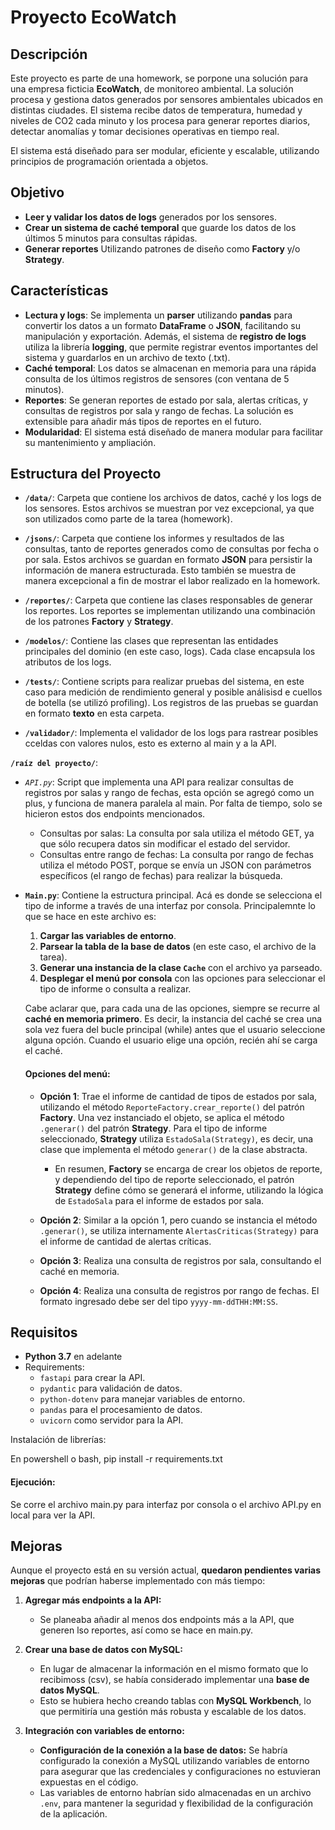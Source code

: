 # Proyecto EcoWatch

## Descripción

Este proyecto es parte de una homework, se porpone una solución para una empresa ficticia **EcoWatch**, de monitoreo ambiental. La solución procesa y gestiona datos generados por sensores ambientales ubicados en distintas ciudades. El sistema recibe datos de temperatura, humedad y niveles de CO2 cada minuto y los procesa para generar reportes diarios, detectar anomalías y tomar decisiones operativas en tiempo real.

El sistema está diseñado para ser modular, eficiente y escalable, utilizando principios de programación orientada a objetos.

## Objetivo

- **Leer y validar los datos de logs** generados por los sensores.
- **Crear un sistema de caché temporal** que guarde los datos de los últimos 5 minutos para consultas rápidas.
- **Generar reportes** Utilizando patrones de diseño como **Factory** y/o **Strategy**.

## Características

- **Lectura y logs**: Se implementa un **parser** utilizando **pandas** para convertir los datos a un formato **DataFrame** o **JSON**, facilitando su manipulación y exportación. Además, el sistema de **registro de logs** utiliza la librería **logging**, que permite registrar eventos importantes del sistema y guardarlos en un archivo de texto (.txt).
- **Caché temporal**: Los datos se almacenan en memoria para una rápida consulta de los últimos registros de sensores (con ventana de 5 minutos).
- **Reportes**: Se generan reportes de estado por sala, alertas críticas, y consultas de registros por sala y rango de fechas. La solución es extensible para añadir más tipos de reportes en el futuro.
- **Modularidad**: El sistema está diseñado de manera modular para facilitar su mantenimiento y ampliación.

## Estructura del Proyecto

- **`/data/`**: Carpeta que contiene los archivos de datos, caché y los logs de los sensores. Estos archivos se muestran por vez excepcional, ya que son utilizados como parte de la tarea (homework).
  
- **`/jsons/`**: Carpeta que contiene los informes y resultados de las consultas, tanto de reportes generados como de consultas por fecha o por sala. Estos archivos se guardan en formato **JSON** para persistir la información de manera estructurada. Esto también se muestra de manera excepcional a fin de mostrar el labor realizado en la homework.

- **`/reportes/`**: Carpeta que contiene las clases responsables de generar los reportes. Los reportes se implementan utilizando una combinación de los patrones **Factory** y **Strategy**.

- **`/modelos/`**: Contiene las clases que representan las entidades principales del dominio (en este caso, logs). Cada clase encapsula los atributos de los logs.

- **`/tests/`**: Contiene scripts para realizar pruebas del sistema, en este caso para medición de rendimiento general y posible análisisd e cuellos de botella (se utilizó profiling). Los registros de las pruebas se guardan en formato **texto** en esta carpeta.

- **`/validador/`**: Implementa el validador de los logs para rastrear posibles cceldas con valores nulos, esto es externo al main y a la API.

**`/raíz del proyecto/`**: 
- *`API.py`*: Script que implementa una API para realizar consultas de registros por salas y rango de fechas, esta opción se agregó como un plus, y funciona de manera paralela al main. Por falta de tiempo, solo se hicieron estos dos endpoints mencionados.
   - Consultas por salas: La consulta por sala utiliza el método GET, ya que sólo recupera datos sin modificar el estado del servidor.
   - Consultas entre rango de fechas: La consulta por rango de fechas utiliza el método POST, porque se envía un JSON con parámetros específicos (el rango de fechas) para realizar la búsqueda.
- **`Main.py`**: Contiene la estructura principal. Acá es donde se selecciona el tipo de informe a través de una interfaz por consola. Principalemnte lo que se hace en este archivo es:
  1. **Cargar las variables de entorno**.
  2. **Parsear la tabla de la base de datos** (en este caso, el archivo de la tarea).
  3. **Generar una instancia de la clase `Cache`** con el archivo ya parseado.
  4. **Desplegar el menú por consola** con las opciones para seleccionar el tipo de informe o consulta a realizar.
  
  Cabe aclarar que, para cada una de las opciones, siempre se recurre al **caché en memoria primero**. Es decir, la instancia del caché se crea una sola vez fuera del bucle principal (while) antes que el usuario 
  seleccione alguna opción. Cuando el usuario elige una opción, recién ahí se carga el caché.

  #### **Opciones del menú**:
  - **Opción 1**: Trae el informe de cantidad de tipos de estados por sala, utilizando el método `ReporteFactory.crear_reporte()` del patrón **Factory**. Una vez instanciado el objeto, se aplica el método `.generar()` del patrón **Strategy**. Para el tipo de informe seleccionado, **Strategy** utiliza `EstadoSala(Strategy)`, es decir, una clase que implementa el método `generar()` de la clase abstracta.  
    - En resumen, **Factory** se encarga de crear los objetos de reporte, y dependiendo del tipo de reporte seleccionado, el patrón **Strategy** define cómo se generará el informe, utilizando la lógica de `EstadoSala` para el informe de estados por sala.

  - **Opción 2**: Similar a la opción 1, pero cuando se instancia el método `.generar()`, se utiliza internamente `AlertasCriticas(Strategy)` para el informe de cantidad de alertas críticas.

  - **Opción 3**: Realiza una consulta de registros por sala, consultando el caché en memoria.

  - **Opción 4**: Realiza una consulta de registros por rango de fechas. El formato ingresado debe ser del tipo `yyyy-mm-ddTHH:MM:SS`.
## Requisitos

- **Python 3.7** en adelante
- Requirements:
  - `fastapi` para crear la API.
  - `pydantic` para validación de datos.
  - `python-dotenv` para manejar variables de entorno.
  - `pandas` para el procesamiento de datos.
  - `uvicorn` como servidor para la API.

Instalación de librerías:

En powershell o bash,
pip install -r requirements.txt

  #### **Ejecución**:
  Se corre el archivo main.py para interfaz por consola o el archivo API.py en local para ver la API. 


  ## Mejoras

Aunque el proyecto está en su versión actual, **quedaron pendientes varias mejoras** que podrían haberse implementado con más tiempo:

1. **Agregar más endpoints a la API:**
   - Se planeaba añadir al menos dos endpoints más a la API, que generen lso reportes, así como se hace en main.py. 

2. **Crear una base de datos con MySQL:**
   - En lugar de almacenar la información en el mismo formato que lo recibimoss (csv), se había considerado implementar una **base de datos MySQL**. 
   - Esto se hubiera hecho creando tablas con **MySQL Workbench**, lo que permitiría una gestión más robusta y escalable de los datos.

3. **Integración con variables de entorno:**
   - **Configuración de la conexión a la base de datos:** Se habría configurado la conexión a MySQL utilizando variables de entorno para asegurar que las credenciales y configuraciones no estuvieran expuestas en el código.
   - Las variables de entorno habrían sido almacenadas en un archivo `.env`, para mantener la seguridad y flexibilidad de la configuración de la aplicación.


